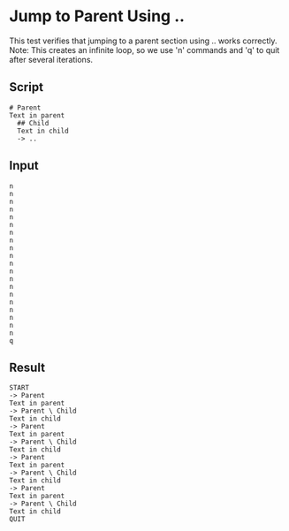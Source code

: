 # Jump to Parent Using ..

This test verifies that jumping to a parent section using .. works correctly.
Note: This creates an infinite loop, so we use 'n' commands and 'q' to quit after several iterations.

## Script
```cuentitos
# Parent
Text in parent
  ## Child
  Text in child
  -> ..
```

## Input
```input
n
n
n
n
n
n
n
n
n
n
n
n
n
n
n
n
n
n
n
n
q
```

## Result
```result
START
-> Parent
Text in parent
-> Parent \ Child
Text in child
-> Parent
Text in parent
-> Parent \ Child
Text in child
-> Parent
Text in parent
-> Parent \ Child
Text in child
-> Parent
Text in parent
-> Parent \ Child
Text in child
QUIT
```
